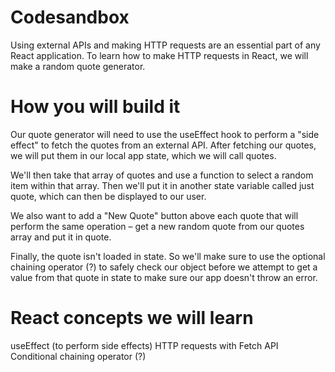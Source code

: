 # Codesandbox

Using external APIs and making HTTP requests are an essential part of any React application. To learn how to make HTTP requests in React, we will make a random quote generator.


# How you will build it
Our quote generator will need to use the useEffect hook to perform a "side effect" to fetch the quotes from an external API. After fetching our quotes, we will put them in our local app state, which we will call quotes.

We'll then take that array of quotes and use a function to select a random item within that array. Then we'll put it in another state variable called just quote, which can then be displayed to our user.

We also want to add a "New Quote" button above each quote that will perform the same operation – get a new random quote from our quotes array and put it in quote.

Finally, the quote isn't loaded in state. So we'll make sure to use the optional chaining operator (?) to safely check our object before we attempt to get a value from that quote in state to make sure our app doesn't throw an error.

# React concepts we will learn
useEffect (to perform side effects)
HTTP requests with Fetch API
Conditional chaining operator (?)
